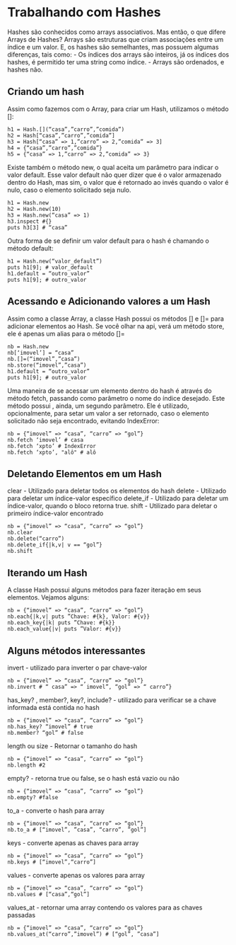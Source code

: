 # Trabalhando com Hashes
	
Hashes são conhecidos como arrays associativos. Mas então, o que difere Arrays de Hashes?
Arrays são estruturas que criam associações entre um índice e um valor. E, os hashes são semelhantes, mas possuem algumas diferenças, tais como:
	- Os índices dos arrays são inteiros, já os índices dos hashes, é permitido ter uma string como índice.
	- Arrays são ordenados, e hashes não.

## Criando um hash
Assim como fazemos com o Array, para criar um Hash, utilizamos o método []:

	h1 = Hash.[](“casa”,”carro”,”comida”)
	h2 = Hash[“casa”,”carro”,”comida”]
	h3 = Hash[“casa” => 1,”carro” => 2,”comida” => 3]
	h4 = {“casa”,”carro”,”comida”}
	h5 = {“casa” => 1,”carro” => 2,”comida” => 3}

Existe também o método new, o qual aceita um parâmetro para indicar o valor default. Esse valor default não quer dizer que é o valor armazenado dentro do Hash, mas sim, o valor que é retornado ao invés quando o valor é nulo, caso o elemento solicitado seja nulo.
	
	h1 = Hash.new
	h2 = Hash.new(10)
	h3 = Hash.new(“casa” => 1)
	h3.inspect #{}
	puts h3[3] # “casa”

Outra forma de se definir um valor default para o hash é chamando o método default:
	
	h1 = Hash.new(“valor_default”)
	puts h1[9]; # valor_default
	h1.default = “outro_valor”
	puts h1[9]; # outro_valor

## Acessando e Adicionando valores a um Hash

Assim como a classe Array, a classe Hash possui os métodos [] e []= para adicionar elementos ao Hash. Se você olhar na api, verá um método store, ele é apenas um alias para o método []=

	nb = Hash.new
	nb[‘imovel’] = “casa”
	nb.[]=(“imovel”,”casa”)
	nb.store(“imovel”,”casa”)
	h1.default = “outro_valor”
	puts h1[9]; # outro_valor

Uma maneira de se acessar um elemento dentro do hash é através do método fetch, passando como parâmetro o nome do índice desejado. Este método possui , ainda, um segundo parâmetro. Ele é utilizado, opcionalmente, para setar um valor a ser retornado, caso o elemento solicitado não seja encontrado, evitando IndexError:

	nb = {“imovel” => “casa”, “carro” => “gol”}
	nb.fetch ‘imovel’ # casa
	nb.fetch ‘xpto’ # IndexError
	nb.fetch ‘xpto’, "alô" # alô

## Deletando Elementos em um Hash

clear 		- Utilizado para deletar todos os elementos do hash
delete 		- Utilizado para deletar um índice-valor específico
delete_if - Utilizado para deletar um índice-valor, quando o bloco retorna true.
shift 		- Utilizado para deletar o primeiro índice-valor encontrado

	nb = {“imovel” => “casa”, “carro” => “gol”}
	nb.clear
	nb.delete(“carro”)
	nb.delete_if{|k,v| v == “gol”}
	nb.shift

## Iterando um Hash

A classe Hash possui alguns métodos para fazer iteração em seus elementos. Vejamos alguns:

	nb = {“imovel” => “casa”, “carro” => “gol”}
	nb.each{|k,v| puts ”Chave: #{k}, Valor: #{v}}
	nb.each_key{|k| puts ”Chave: #{k}}
	nb.each_value{|v| puts ”Valor: #{v}}

## Alguns métodos interessantes

invert - utilizado para inverter o par chave-valor

	nb = {“imovel” => “casa”, “carro” => “gol”}
	nb.invert # “ casa” => “ imovel”, “gol” => “ carro”}

has_key? , member?, key?, include? - utilizado para verificar se a chave informada está contida no hash

	nb = {“imovel” => “casa”, “carro” => “gol”}
	nb.has_key? “imovel” # true
	nb.member? “gol” # false

length ou size - Retornar o tamanho do hash

	nb = {“imovel” => “casa”, “carro” => “gol”}
	nb.length #2

empty? - retorna true ou false, se o hash está vazio ou não

	nb = {“imovel” => “casa”, “carro” => “gol”}
	nb.empty? #false

to_a - converte o hash para array

	nb = {“imovel” => “casa”, “carro” => “gol”}
	nb.to_a # [“imovel”, ”casa”, “carro”, ”gol”]

keys - converte apenas as chaves para array

	nb = {“imovel” => “casa”, “carro” => “gol”}
	nb.keys # [“imovel”,“carro”]

values - converte apenas os valores para array

	nb = {“imovel” => “casa”, “carro” => “gol”}
	nb.values # [“casa”,“gol”]

values_at - retornar uma array contendo os valores para as chaves passadas

	nb = {“imovel” => “casa”, “carro” => “gol”}
	nb.values_at(“carro”,”imovel”) # [“gol”, ”casa”]
